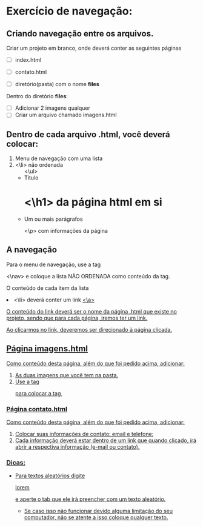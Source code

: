 

# Exercício de navegação:

## Criando navegação entre os arquivos.

Criar um projeto em branco, onde deverá conter as seguintes páginas

- [ ]  index.html

- [ ]  contato.html

- [ ]  diretório(pasta) com o nome **files**

  Dentro do diretório **files**:

  - [ ]  Adicionar 2 imagens qualquer
  - [ ]  Criar um arquivo chamado imagens.html

## Dentro de cada arquivo .html, você deverá colocar:

1. Menu de navegação com uma lista <li><\li> não ordenada <ul><\ul>
2. Título <h1><\h1> da página html em si
3. Um ou mais parágrafos <p><\p> com informações da página

## A navegação

Para o menu de navegação, use a tag <nav><\nav> e coloque a lista NÃO ORDENADA como conteúdo da tag.

O conteúdo de cada item da lista <li><\li> deverá conter um link <a href=”><\a>

O conteúdo do link deverá ser o nome da página .html que existe no projeto, sendo que para cada página, iremos ter um link.

Ao clicarmos no link, deveremos ser direcionado à página clicada.

## Página imagens.html

Como conteúdo desta página, além do que foi pedido acima, adicionar:

1. As duas imagens que você tem na pasta.
2. Use a tag <p> para colocar a tag <img>

### Página contato.html

Como conteúdo desta página, além do que foi pedido acima, adicionar:

1. Colocar suas informações de contato: email e telefone;
2. Cada informação deverá estar dentro de um link que quando clicado, irá abrir a respectiva informação (e-mail ou contato).

### Dicas:

- Para textos aleatórios digite 

  lorem

   e aperte o tab que ele irá preencher com um texto aleatório.

  - Se caso isso não funcionar devido alguma limitação do seu computador, não se atente a isso coloque qualquer texto.